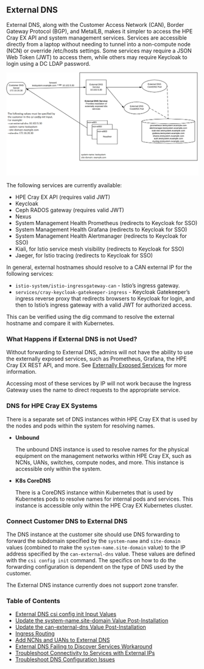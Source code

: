 ## External DNS

External DNS, along with the Customer Access Network \(CAN\), Border Gateway Protocol \(BGP\), and MetalLB, makes it simpler to access the HPE Cray EX API and system management services. Services are accessible directly from a laptop without needing to tunnel into a non-compute node \(NCN\) or override /etc/hosts settings. Some services may require a JSON Web Token \(JWT\) to access them, while others may require Keycloak to login using a DC LDAP password.

![External DNS](../../../img/operations/ExternalDNS.PNG "External DNS")

The following services are currently available:

-   HPE Cray EX API \(requires valid JWT\)
-   Keycloak
-   Ceph RADOS gateway \(requires valid JWT\)
-   Nexus
-   System Management Health Prometheus \(redirects to Keycloak for SSO\)
-   System Management Health Grafana \(redirects to Keycloak for SSO\)
-   System Management Health Alertmanager \(redirects to Keycloak for SSO\)
-   Kiali, for Istio service mesh visibility \(redirects to Keycloak for SSO\)
-   Jaeger, for Istio tracing \(redirects to Keycloak for SSO\)

In general, external hostnames should resolve to a CAN external IP for the following services:

-   `istio-system/istio-ingressgateway-can` - Istio’s ingress gateway.
-   `services/cray-keycloak-gatekeeper-ingress` - Keycloak Gatekeeper’s ingress reverse proxy that redirects browsers to Keycloak for login, and then to Istio’s ingress gateway with a valid JWT for authorized access.

This can be verified using the dig command to resolve the external hostname and compare it with Kubernetes.

### What Happens if External DNS is not Used?

Without forwarding to External DNS, admins will not have the ability to use the externally exposed services, such as Prometheus, Grafana, the HPE Cray EX REST API, and more. See [Externally Exposed Services](../customer_access_network/Externally_Exposed_Services.md) for more information.

Accessing most of these services by IP will not work because the Ingress Gateway uses the name to direct requests to the appropriate service.

### DNS for HPE Cray EX Systems

There is a separate set of DNS instances within HPE Cray EX that is used by the nodes and pods within the system for resolving names.

-   **Unbound**

    The unbound DNS instance is used to resolve names for the physical equipment on the management networks within HPE Cray EX, such as NCNs, UANs, switches, compute nodes, and more. This instance is accessible only within the system.

-   **K8s CoreDNS**

    There is a CoreDNS instance within Kubernetes that is used by Kubernetes pods to resolve names for internal pods and services. This instance is accessible only within the HPE Cray EX Kubernetes cluster.


### Connect Customer DNS to External DNS

The DNS instance at the customer site should use DNS forwarding to forward the subdomain specified by the `system-name` and `site-domain` values \(combined to make the `system-name.site-domain` value\) to the IP address specified by the `can-external-dns` value. These values are defined with the `csi config init` command. The specifics on how to do the forwarding configuration is dependent on the type of DNS used by the customer.

The External DNS instance currently does not support zone transfer.

### Table of Contents

* [External DNS csi config init Input Values](External_DNS_csi_config_init_Input_Values.md)
* [Update the system-name.site-domain Value Post-Installation](Update_the_system-name_site-domain_Value_Post-Installation.md)
* [Update the can-external-dns Value Post-Installation](Update_the_can-external-dns_Value_Post-Installation.md)
* [Ingress Routing](Ingress_Routing.md)
* [Add NCNs and UANs to External DNS](Add_NCNs_and_UANs_to_External_DNS.md)
* [External DNS Failing to Discover Services Workaround](External_DNS_Failing_to_Discover_Services_Workaround.md)
* [Troubleshoot Connectivity to Services with External IPs](Troubleshoot_Systems_Not_Provisioned_with_External_IPs.md)
* [Troubleshoot DNS Configuration Issues](Troubleshoot_DNS_Configuration_Issues.md)



